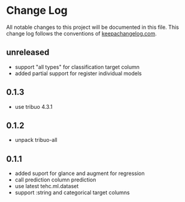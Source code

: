 # Change Log
All notable changes to this project will be documented in this file. This change log follows the conventions of [keepachangelog.com](http://keepachangelog.com/).

## unreleased
- support "all types" for classification target column
- added partial support for register individual models

## 0.1.3
- use tribuo 4.3.1

## 0.1.2
- unpack tribuo-all

## 0.1.1
- added suport for glance and augment for regression 
- call prediction column prediction
- use latest tehc.ml.dataset
- support :string and categorical target columns

